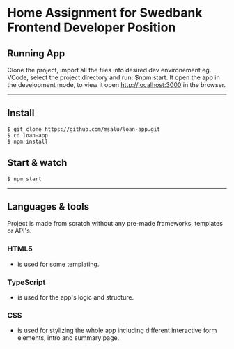 # Home Assignment for Swedbank Frontend Developer Position



## Running App

Clone the project, import all the files into desired dev environement eg. VCode, select the project directory and run: $npm start.
It open the app in the development mode, to view it open [http://localhost:3000](http://localhost:3000) in the browser.

---

## Install

    $ git clone https://github.com/msalu/loan-app.git
    $ cd loan-app
    $ npm install

## Start & watch

    $ npm start

---

## Languages & tools

Project is made from scratch without any pre-made frameworks, templates or API's.

### HTML5

- is used for some templating.

### TypeScript

- is used for the app's logic and structure.

### CSS

- is used for stylizing the whole app including different interactive form elements, intro and summary page.


